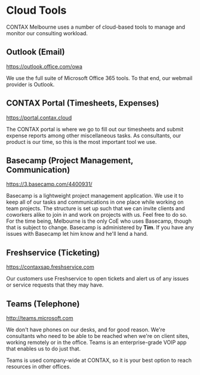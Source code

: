 # Cloud Tools
CONTAX Melbourne uses a number of cloud-based tools to manage and monitor our consulting workload.

## Outlook (Email)
<https://outlook.office.com/owa>

We use the full suite of Microsoft Office 365 tools. To that end, our webmail provider is Outlook.

## CONTAX Portal (Timesheets, Expenses)
<https://portal.contax.cloud>

The CONTAX portal is where we go to fill out our timesheets and submit expense reports among other miscellaneous tasks. As consultants, our product is our time, so this is the most important tool we use.

## Basecamp (Project Management, Communication)
<https://3.basecamp.com/4400931/>

Basecamp is a lightweight project management application. We use it to keep all of our tasks and communications in one place while working on team projects. The structure is set up such that we can invite clients and coworkers alike to join in and work on projects with us. Feel free to do so. For the time being, Melbourne is the only CoE who uses Basecamp, though that is subject to change. Basecamp is administered by **Tim**. If you have any issues with Basecamp let him know and he'll lend a hand.

## Freshservice (Ticketing)
<https://contaxsap.freshservice.com>

Our customers use Freshservice to open tickets and alert us of any issues or service requests that they may have.

## Teams (Telephone)
<http://teams.microsoft.com>

We don't have phones on our desks, and for good reason. We're consultants who need to be able to be reached when we're on client sites, working remotely or in the office. Teams is an enterprise-grade VOIP app that enables us to do just that.

Teams is used company-wide at CONTAX, so it is your best option to reach resources in other offices.
